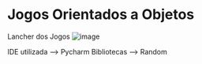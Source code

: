 # Jogos Orientados a Objetos
Lancher dos Jogos
![image](https://user-images.githubusercontent.com/49988034/155247208-b7c33794-e99c-400e-9987-f0c4ea161044.png)

IDE utilizada --> Pycharm
Bibliotecas --> Random

